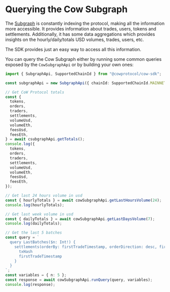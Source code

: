 # Querying the Cow Subgraph

The [Subgraph](https://github.com/cowprotocol/subgraph) is constantly indexing the protocol, making all the information more accessible. It provides information about trades, users, tokens and settlements. Additionally, it has some data aggregations which provides insights on the hourly/daily/totals USD volumes, trades, users, etc.

The SDK provides just an easy way to access all this information.

You can query the Cow Subgraph either by running some common queries exposed by the `CowSubgraphApi` or by building your own ones:

```typescript
import { SubgraphApi, SupportedChainId } from "@cowprotocol/cow-sdk";

const subgraphApi = new SubgraphApi({ chainId: SupportedChainId.MAINNET });

// Get CoW Protocol totals
const {
  tokens,
  orders,
  traders,
  settlements,
  volumeUsd,
  volumeEth,
  feesUsd,
  feesEth,
} = await csubgraphApi.getTotals();
console.log({
  tokens,
  orders,
  traders,
  settlements,
  volumeUsd,
  volumeEth,
  feesUsd,
  feesEth,
});

// Get last 24 hours volume in usd
const { hourlyTotals } = await cowSubgraphApi.getLastHoursVolume(24);
console.log(hourlyTotals);

// Get last week volume in usd
const { dailyTotals } = await cowSubgraphApi.getLastDaysVolume(7);
console.log(dailyTotals);

// Get the last 5 batches
const query = `
  query LastBatches($n: Int!) {
    settlements(orderBy: firstTradeTimestamp, orderDirection: desc, first: $n) {
      txHash
      firstTradeTimestamp
    }
  }
`;
const variables = { n: 5 };
const response = await cowSubgraphApi.runQuery(query, variables);
console.log(response);
```
